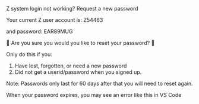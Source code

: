 Z system login not working? Request a new password

Your current Z user account is: Z54463

 and password: EAR89MUG

🚨 Are you sure you would you like to reset your password? 🚨

 

Only do this if you:
1. Have lost, forgotten, or need a new password
2. Did not get a userid/password when you signed up.

Note: Passwords only last for 60 days
after that you will need to reset again. 

When your password expires, you may see an error like this in VS Code

